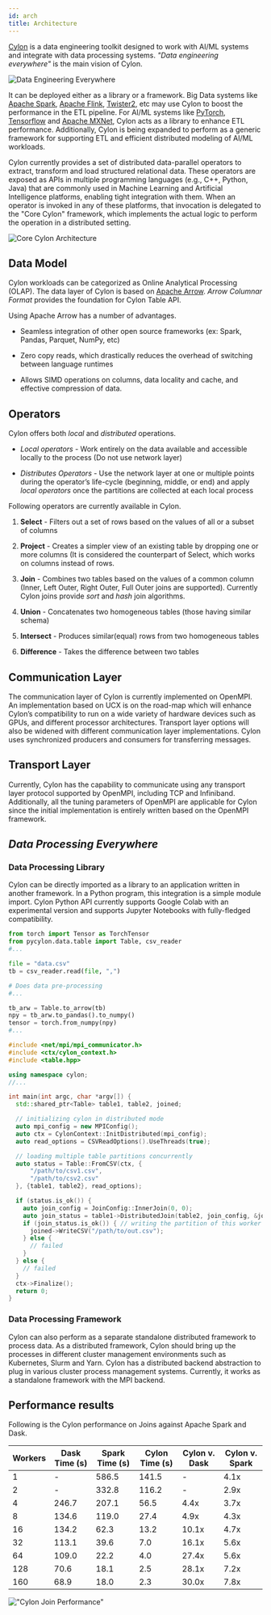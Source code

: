 ```yaml
---
id: arch
title: Architecture
---
```


[Cylon](https://github.com/cylondata/cylon) is a data engineering toolkit designed to work with AI/ML systems and
integrate with data processing systems. *"Data engineering everywhere"* is the main vision of Cylon. 

![Data Engineering Everywhere](assets/wheel.png)

It can be deployed either as a library or a framework.
Big Data systems like [Apache Spark](https://spark.apache.org/), [Apache Flink](https://flink.apache.org/), [Twister2](https://twister2.org/), etc may use Cylon to boost the performance 
in the ETL pipeline. For AI/ML systems like [PyTorch](https://pytorch.org/), [Tensorflow](https://www.tensorflow.org/) and [Apache MXNet](https://mxnet.apache.org/), 
Cylon acts as a library to enhance ETL performance. Additionally, Cylon is being expanded to perform as a generic framework 
for supporting ETL and efficient distributed modeling of AI/ML workloads. 

Cylon currently provides a set of distributed data-parallel operators to extract, transform and load structured 
relational data. These operators are exposed as APIs in multiple programming languages (e.g., C++, Python, Java) 
that are commonly used in Machine Learning and Artificial Intelligence platforms, enabling tight integration with them. 
When an operator is invoked in any of these platforms, that invocation is delegated to the "Core Cylon" framework, 
which implements the actual logic to perform the operation in a distributed setting.

![Core Cylon Architecture](assets/arch.png)

## Data Model 

Cylon workloads can be categorized as Online Analytical Processing (OLAP). The data layer of Cylon is based on [Apache Arrow](https://arrow.apache.org/).
*Arrow Columnar Format* provides the foundation for Cylon Table API. 

Using Apache Arrow has a number of advantages. 
- Seamless integration of other open source frameworks (ex: Spark, Pandas, Parquet, NumPy, etc)

- Zero copy reads, which drastically reduces the overhead of switching between language runtimes

- Allows SIMD operations on columns, data locality and cache, and effective compression of data.

## Operators 

Cylon offers both *local* and *distributed* operations. 

- *Local operators* - Work entirely on the data available and accessible locally to the process (Do not use network layer)

- *Distributes Operators* - Use the network layer at one or multiple points during the operator’s life-cycle 
(beginning, middle, or end) and apply *local operators* once the partitions are collected at each local process

Following operators are currently available in Cylon. 

1. **Select** - Filters out a set of rows based on the values of all or a subset of columns

2. **Project** - Creates a simpler view of an existing table by dropping one or more columns (It is considered the 
counterpart of Select, which works on columns instead of rows.

3. **Join** - Combines two tables based on the values of a common column (Inner, Left Outer, Right Outer, Full Outer 
joins are supported). Currently Cylon joins provide *sort* and *hash* join algorithms. 

4. **Union** - Concatenates two homogeneous tables (those having similar schema)

4. **Intersect** - Produces similar(equal) rows from two homogeneous tables

5. **Difference** - Takes the difference between two tables 

## Communication Layer

The communication layer of Cylon is currently implemented on OpenMPI. An implementation based on UCX is on the road-map 
which will enhance Cylon’s compatibility to run on a wide variety of hardware devices such as GPUs, and different 
processor architectures. Transport layer options will also be widened with different communication layer implementations.
Cylon uses synchronized producers and consumers for transferring messages.

## Transport Layer 

Currently, Cylon has the capability to communicate using any transport layer protocol supported by OpenMPI, 
including TCP and Infiniband. Additionally, all the tuning parameters of OpenMPI are applicable for Cylon 
since the initial implementation is entirely written based on the OpenMPI framework.

## *Data Processing Everywhere*

### Data Processing Library
Cylon can be directly imported as a library to an application written in another framework. In a Python program, this
integration is a simple module import. Cylon Python API currently supports Google Colab with an experimental version
and supports Jupyter Notebooks with fully-fledged compatibility.

```python
from torch import Tensor as TorchTensor
from pycylon.data.table import Table, csv_reader
#...

file = "data.csv"
tb = csv_reader.read(file, ",")

# Does data pre-processing
#...

tb_arw = Table.to_arrow(tb)
npy = tb_arw.to_pandas().to_numpy()
tensor = torch.from_numpy(npy)
#...
```

```c++
#include <net/mpi/mpi_communicator.h>
#include <ctx/cylon_context.h>
#include <table.hpp>

using namespace cylon;
//...

int main(int argc, char *argv[]) {
  std::shared_ptr<Table> table1, table2, joined;

  // initializing cylon in distributed mode
  auto mpi_config = new MPIConfig();
  auto ctx = CylonContext::InitDistributed(mpi_config);
  auto read_options = CSVReadOptions().UseThreads(true);

  // loading multiple table partitions concurrently
  auto status = Table::FromCSV(ctx, {
      "/path/to/csv1.csv",
      "/path/to/csv2.csv"
  }, {table1, table2}, read_options);

  if (status.is_ok()) {
    auto join_config = JoinConfig::InnerJoin(0, 0);
    auto join_status = table1->DistributedJoin(table2, join_config, &joined);
    if (join_status.is_ok()) { // writing the partition of this worker back to the disk
      joined->WriteCSV("/path/to/out.csv");
    } else {
      // failed
    }
  } else {
    // failed
  }
  ctx->Finalize();
  return 0;
}
```

### Data Processing Framework

Cylon can also perform as a separate standalone distributed framework to process data. As a distributed framework, Cylon
should bring up the processes in different cluster management environments such as Kubernetes, Slurm and Yarn. Cylon has
a distributed backend abstraction to plug in various cluster process management systems. Currently, it works as a
standalone framework with the MPI backend.

## Performance results 

Following is the Cylon performance on Joins against Apache Spark and Dask. 

| Workers | Dask Time \(s\) | Spark Time \(s\) | Cylon Time \(s\) | Cylon v\. Dask | Cylon v\. Spark |
|---------|-----------------|------------------|------------------|----------------|-----------------|
| 1       | \-              | 586\.5           | 141\.5           | \-             | 4\.1x           |
| 2       | \-              | 332\.8           | 116\.2           | \-             | 2\.9x           |
| 4       | 246\.7          | 207\.1           | 56\.5            | 4\.4x          | 3\.7x           |
| 8       | 134\.6          | 119\.0           | 27\.4            | 4\.9x          | 4\.3x           |
| 16      | 134\.2          | 62\.3            | 13\.2            | 10\.1x         | 4\.7x           |
| 32      | 113\.1          | 39\.6            | 7\.0             | 16\.1x         | 5\.6x           |
| 64      | 109\.0          | 22\.2            | 4\.0             | 27\.4x         | 5\.6x           |
| 128     | 70\.6           | 18\.1            | 2\.5             | 28\.1x         | 7\.2x           |
| 160     | 68\.9           | 18\.0            | 2\.3             | 30\.0x         | 7\.8x           |

!["Cylon Join Performance"](static/img/cylon/join.png )
